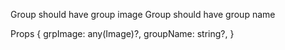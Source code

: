 Group should have group image
Group should have group name

Props {
    grpImage: any(Image)?,
    groupName: string?,
}